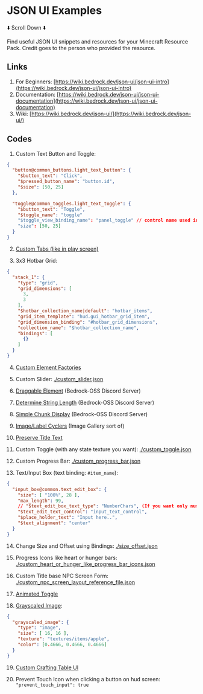 # JSON UI Examples

⬇️ Scroll Down ⬇️

Find useful JSON UI snippets and resources for your Minecraft Resource Pack. Credit goes to the person who provided the resource.

## Links

1. For Beginners: [https://wiki.bedrock.dev/json-ui/json-ui-intro](https://wiki.bedrock.dev/json-ui/json-ui-intro)
2. Documentation: [https://wiki.bedrock.dev/json-ui/json-ui-documentation](https://wiki.bedrock.dev/json-ui/json-ui-documentation)
3. Wiki: [https://wiki.bedrock.dev/json-ui/](https://wiki.bedrock.dev/json-ui/)

## Codes

1. Custom Text Button and Toggle:
```json
{
  "button@common_buttons.light_text_button": {
    "$button_text": "Click",
    "$pressed_button_name": "button.id",
    "$size": [50, 25]
  },

  "toggle@common_toggles.light_text_toggle": {
    "$button_text": "Toggle",
    "$toggle_name": "toggle"
    "$toggle_view_binding_name": "panel_toggle" // control name used in bindings
    "size": [50, 25]
  }
}
```

2. [Custom Tabs (like in play screen)](https://discord.com/channels/523663022053392405/1279568076404293652/1279778678687010839)

3. 3x3 Hotbar Grid:
```json
{
  "stack_1": {
    "type": "grid",
    "grid_dimensions": [
      3,
      3
    ],
    "$hotbar_collection_name|default": "hotbar_items",
    "grid_item_template": "hud.gui_hotbar_grid_item",
    "grid_dimension_binding": "#hotbar_grid_dimensions",
    "collection_name": "$hotbar_collection_name",
    "bindings": [
      {}
    ]
  }
}
```

4. [Custom Element Factories](https://discord.com/channels/523663022053392405/868073903703093259/994365337401315498)

5. Custom Slider: [./custom_slider.json](https://github.com/LeGend077/json-ui-examples/blob/main/custom_slider.json)

6. [Draggable Element](https://discord.com/channels/494194063730278411/1129449905388269647) (Bedrock-OSS Discord Server)

7. [Determine String Length](https://discord.com/channels/494194063730278411/1164751772208865301) (Bedrock-OSS Discord Server)

8. [Simple Chunk Display](https://discord.com/channels/494194063730278411/1115457940472746014) (Bedrock-OSS Discord Server)

9. [Image/Label Cyclers](https://discord.com/channels/494194063730278411/1090928017431339071) (Image Gallery sort of)

10. [Preserve Title Text](https://wiki.bedrock.dev/json-ui/preserve-title-texts)

11. Custom Toggle (with any state texture you want): [./custom_toggle.json](https://github.com/LeGend077/json-ui-examples/blob/main/custom_toggle.json)

12. Custom Progress Bar: [./custom_progress_bar.json](https://github.com/LeGend077/json-ui-examples/blob/main/custom_progress_bar.json)

13. Text/Input Box (text binding: `#item_name`):
```json
{
  "input_box@common.text_edit_box": {
    "size": [ "100%", 28 ],
    "max_length": 99,
    // "$text_edit_box_text_type": "NumberChars", (If you want only numbers)
    "$text_edit_text_control": "input_text_control",
    "$place_holder_text": "Input here..",
    "$text_alignment": "center"
  }
}
```

14. Change Size and Offset using Bindings: [./size_offset.json](https://github.com/LeGend077/json-ui-examples/blob/main/size_offset.json)

15. Progress Icons like heart or hunger bars: [./custom_heart_or_hunger_like_progress_bar_icons.json](https://github.com/LeGend077/json-ui-examples/blob/main/custom_heart_or_hunger_like_progress_bar_icons.json)

16. Custom Title base NPC Screen Form: [./custom_npc_screen_layout_reference_file.json](https://github.com/LeGend077/json-ui-examples/blob/main/custom_npc_screen_layout_reference_file.json)

17. [Animated Toggle](https://discord.com/channels/523663022053392405/1338743808187174922/1338743808187174922)

18. [Grayscaled Image](https://discord.com/channels/523663022053392405/1223427312192716860):
```json
{
  "grayscaled_image": {
    "type": "image",
    "size": [ 16, 16 ],
    "texture": "textures/items/apple",
    "color": [0.4666, 0.4666, 0.4666]
  }
}
```

19. [Custom Crafting Table UI](https://discord.com/channels/523663022053392405/1330589149711040573/1330589149711040573)

20. Prevent Touch Icon when clicking a button on hud screen: `"prevent_touch_input": true`
